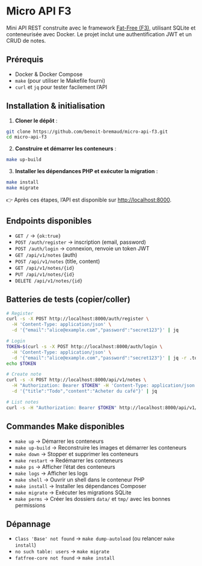 # Micro API F3
Mini API REST construite avec le framework [Fat-Free (F3)](https://fatfreeframework.com/), utilisant SQLite et conteneurisée avec Docker. Le projet inclut une authentification JWT et un CRUD de notes.

## Prérequis

* Docker & Docker Compose
* `make` (pour utiliser le Makefile fourni)
* `curl` et `jq` pour tester facilement l’API

## Installation & initialisation

1. **Cloner le dépôt** :

```bash
git clone https://github.com/benoit-bremaud/micro-api-f3.git
cd micro-api-f3
```

2. **Construire et démarrer les conteneurs** :

```bash
make up-build
```

3. **Installer les dépendances PHP et exécuter la migration** :

```bash
make install
make migrate
```

👉 Après ces étapes, l’API est disponible sur [http://localhost:8000](http://localhost:8000).

## Endpoints disponibles

* `GET /` → `{ok:true}`
* `POST /auth/register` → inscription (email, password)
* `POST /auth/login` → connexion, renvoie un token JWT
* `GET /api/v1/notes` (auth)
* `POST /api/v1/notes` (title, content)
* `GET /api/v1/notes/{id}`
* `PUT /api/v1/notes/{id}`
* `DELETE /api/v1/notes/{id}`

## Batteries de tests (copier/coller)

```bash
# Register
curl -s -X POST http://localhost:8000/auth/register \
  -H 'Content-Type: application/json' \
  -d '{"email":"alice@example.com","password":"secret123"}' | jq

# Login
TOKEN=$(curl -s -X POST http://localhost:8000/auth/login \
  -H 'Content-Type: application/json' \
  -d '{"email":"alice@example.com","password":"secret123"}' | jq -r .token)
echo $TOKEN

# Create note
curl -s -X POST http://localhost:8000/api/v1/notes \
  -H "Authorization: Bearer $TOKEN" -H 'Content-Type: application/json' \
  -d '{"title":"Todo","content":"Acheter du café"}' | jq

# List notes
curl -s -H "Authorization: Bearer $TOKEN" http://localhost:8000/api/v1/notes | jq
```

## Commandes Make disponibles

* `make up` → Démarrer les conteneurs
* `make up-build` → Reconstruire les images et démarrer les conteneurs
* `make down` → Stopper et supprimer les conteneurs
* `make restart` → Redémarrer les conteneurs
* `make ps` → Afficher l’état des conteneurs
* `make logs` → Afficher les logs
* `make shell` → Ouvrir un shell dans le conteneur PHP
* `make install` → Installer les dépendances Composer
* `make migrate` → Exécuter les migrations SQLite
* `make perms` → Créer les dossiers `data/` et `tmp/` avec les bonnes permissions

## Dépannage

* `Class 'Base' not found` → `make dump-autoload` (ou relancer `make install`)
* `no such table: users` → `make migrate`
* `fatfree-core not found` → `make install`
